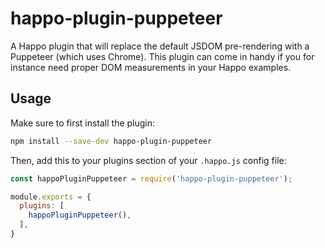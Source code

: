 # happo-plugin-puppeteer

A Happo plugin that will replace the default JSDOM pre-rendering with a
Puppeteer (which uses Chrome). This plugin can come in handy if you for
instance need proper DOM measurements in your Happo examples.

## Usage

Make sure to first install the plugin:

```sh
npm install --save-dev happo-plugin-puppeteer
```

Then, add this to your plugins section of your `.happo.js` config file:

```js
const happoPluginPuppeteer = require('happo-plugin-puppeteer');

module.exports = {
  plugins: [
    happoPluginPuppeteer(),
  ],
}
```
